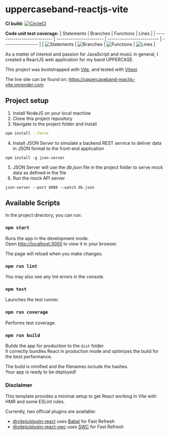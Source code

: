 # uppercaseband-reactjs-vite

**CI build:**
[![CircleCI](https://dl.circleci.com/status-badge/img/gh/markdeleon01/uppercaseband-reactjs-vite/tree/master.svg?style=svg)](https://dl.circleci.com/status-badge/redirect/gh/markdeleon01/uppercaseband-reactjs-vite/tree/master)

**Code unit test coverage:**
| Statements                  | Branches                | Functions                 | Lines             |
| --------------------------- | ----------------------- | ------------------------- | ----------------- |
| ![Statements](https://img.shields.io/badge/statements-78.02%25-red.svg?style=flat) | ![Branches](https://img.shields.io/badge/branches-81.81%25-yellow.svg?style=flat) | ![Functions](https://img.shields.io/badge/functions-67.5%25-red.svg?style=flat) | ![Lines](https://img.shields.io/badge/lines-77.27%25-red.svg?style=flat) |

As a matter of interest and passion for JavaScript and music in general, I created a ReactJS web application for my band UPPERCASE.

This project was bootstrapped with [Vite](https://www.npmjs.com/package/create-vite), and tested with [Vitest](https://vitest.dev/guide/).

The live site can be found on:  https://uppercaseband-reactjs-vite.onrender.com


## Project setup

1.  Install NodeJS on your local machine
2.  Clone this project repository
3.  Navigate to the project folder and install

```sh
npm install --force
```

4.  Install JSON Server to simulate a backend REST service to deliver data in JSON format to the front-end application

```
npm install -g json-server
```

5.  JSON Server will use the _db.json_ file in the project folder to serve mock data as defined in the file
6.  Run the mock API server

```
json-server --port 8080 --watch db.json
```

## Available Scripts

In the project directory, you can run:

### `npm start`

Runs the app in the development mode.\
Open [http://localhost:3000](http://localhost:3000) to view it in your browser.

The page will reload when you make changes.

### `npm run lint`
You may also see any lint errors in the console.

### `npm test`

Launches the test runner.

### `npm run coverage`

Performs test coverage.

### `npm run build`

Builds the app for production to the `dist` folder.\
It correctly bundles React in production mode and optimizes the build for the best performance.

The build is minified and the filenames include the hashes.\
Your app is ready to be deployed!

### Disclaimer
This template provides a minimal setup to get React working in Vite with HMR and some ESLint rules.

Currently, two official plugins are available:

- [@vitejs/plugin-react](https://github.com/vitejs/vite-plugin-react/blob/main/packages/plugin-react/README.md) uses [Babel](https://babeljs.io/) for Fast Refresh
- [@vitejs/plugin-react-swc](https://github.com/vitejs/vite-plugin-react-swc) uses [SWC](https://swc.rs/) for Fast Refresh
